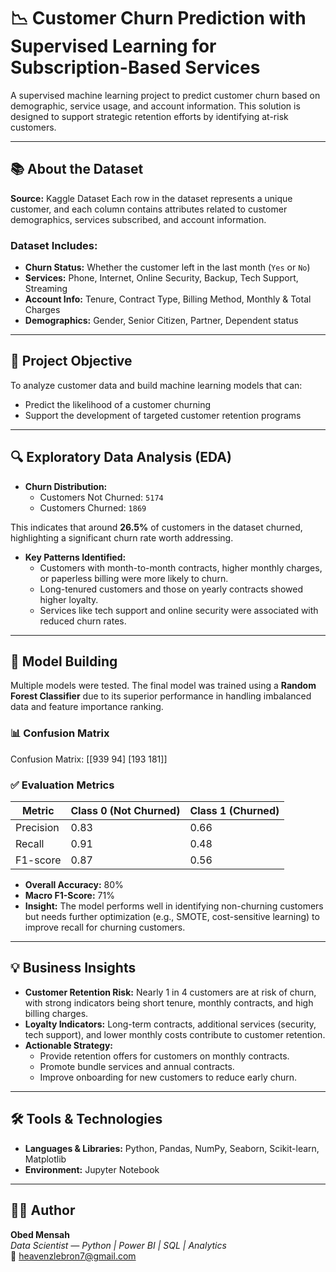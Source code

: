 # 📉 Customer Churn Prediction with Supervised Learning for Subscription-Based Services

A supervised machine learning project to predict customer churn based on demographic, service usage, and account information. This solution is designed to support strategic retention efforts by identifying at-risk customers.

---

## 📚 About the Dataset

**Source:** Kaggle Dataset
Each row in the dataset represents a unique customer, and each column contains attributes related to customer demographics, services subscribed, and account information.

### Dataset Includes:
- **Churn Status:** Whether the customer left in the last month (`Yes` or `No`)
- **Services:** Phone, Internet, Online Security, Backup, Tech Support, Streaming
- **Account Info:** Tenure, Contract Type, Billing Method, Monthly & Total Charges
- **Demographics:** Gender, Senior Citizen, Partner, Dependent status

---

## 🎯 Project Objective

To analyze customer data and build machine learning models that can:
- Predict the likelihood of a customer churning
- Support the development of targeted customer retention programs

---

## 🔍 Exploratory Data Analysis (EDA)

- **Churn Distribution:**
  - Customers Not Churned: `5174`
  - Customers Churned: `1869`

This indicates that around **26.5%** of customers in the dataset churned, highlighting a significant churn rate worth addressing.

- **Key Patterns Identified:**
  - Customers with month-to-month contracts, higher monthly charges, or paperless billing were more likely to churn.
  - Long-tenured customers and those on yearly contracts showed higher loyalty.
  - Services like tech support and online security were associated with reduced churn rates.

---

## 🧠 Model Building

Multiple models were tested. The final model was trained using a **Random Forest Classifier** due to its superior performance in handling imbalanced data and feature importance ranking.

### 📊 Confusion Matrix
Confusion Matrix:
[[939  94]
 [193 181]]


### ✅ Evaluation Metrics

| Metric         | Class 0 (Not Churned) | Class 1 (Churned) |
|----------------|-----------------------|--------------------|
| Precision      | 0.83                  | 0.66               |
| Recall         | 0.91                  | 0.48               |
| F1-score       | 0.87                  | 0.56               |

- **Overall Accuracy:** 80%
- **Macro F1-Score:** 71%
- **Insight:** The model performs well in identifying non-churning customers but needs further optimization (e.g., SMOTE, cost-sensitive learning) to improve recall for churning customers.

---

## 💡 Business Insights

- **Customer Retention Risk:** Nearly 1 in 4 customers are at risk of churn, with strong indicators being short tenure, monthly contracts, and high billing charges.
- **Loyalty Indicators:** Long-term contracts, additional services (security, tech support), and lower monthly costs contribute to customer retention.
- **Actionable Strategy:**
  - Provide retention offers for customers on monthly contracts.
  - Promote bundle services and annual contracts.
  - Improve onboarding for new customers to reduce early churn.

---

## 🛠️ Tools & Technologies

- **Languages & Libraries:** Python, Pandas, NumPy, Seaborn, Scikit-learn, Matplotlib
- **Environment:** Jupyter Notebook

---
## 👨‍💻 Author

**Obed Mensah**  
*Data Scientist — Python | Power BI | SQL | Analytics*  
📧 [heavenzlebron7@gmail.com](mailto:heavenzlebron7@gmail.com)


